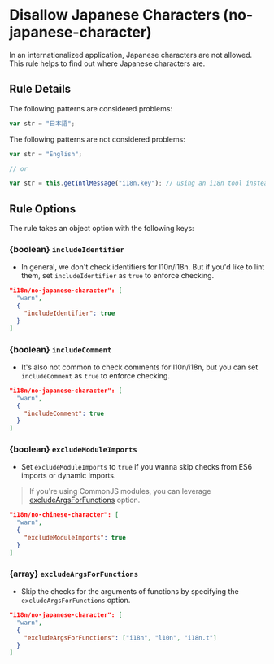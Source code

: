# Disallow Japanese Characters (no-japanese-character)

In an internationalized application, Japanese characters are not allowed. This rule helps to find out where Japanese characters are.

## Rule Details

The following patterns are considered problems:

```js
var str = "日本語";
```

The following patterns are not considered problems:

```js
var str = "English";

// or

var str = this.getIntlMessage("i18n.key"); // using an i18n tool instead of regular Japanese characters
```

## Rule Options

The rule takes an object option with the following keys:

### {boolean} `includeIdentifier`

* In general, we don't check identifiers for l10n/i18n. But if you'd like to lint them, set `includeIdentifier` as `true` to enforce checking.

```json
"i18n/no-japanese-character": [
  "warn",
  {
    "includeIdentifier": true
  }
]
```

### {boolean} `includeComment`

* It's also not common to check comments for l10n/i18n, but you can set `includeComment` as `true` to enforce checking.

```json
"i18n/no-japanese-character": [
  "warn",
  {
    "includeComment": true
  }
]
```

### {boolean} `excludeModuleImports`

* Set `excludeModuleImports` to `true` if you wanna skip checks from ES6 imports or dynamic imports.
> If you're using CommonJS modules, you can leverage [excludeArgsForFunctions](#array-excludeargsforfunctions) option.

```json
"i18n/no-chinese-character": [
  "warn",
  {
    "excludeModuleImports": true
  }
]
```

### {array} `excludeArgsForFunctions`

* Skip the checks for the arguments of functions by specifying the `excludeArgsForFunctions` option.

```json
"i18n/no-japanese-character": [
  "warn",
  {
    "excludeArgsForFunctions": ["i18n", "l10n", "i18n.t"]
  }
]
```
